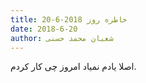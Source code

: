 ```yaml
---
title: خاطره روز 2018-6-20
date: 2018-6-20
author: شعبان محمد حسنی
---
```


اصلا یادم نمیاد امروز چی کار کردم.